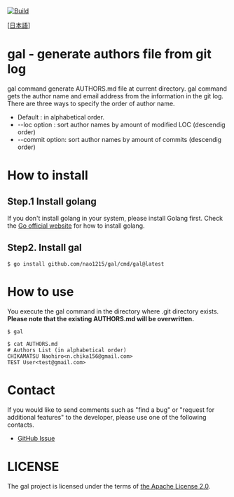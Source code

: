 [![Build](https://github.com/nao1215/gal/actions/workflows/build.yml/badge.svg)](https://github.com/nao1215/gal/actions/workflows/build.yml)

[[日本語](./doc/README.ja.md)]
# gal - generate authors file from git log
gal command generate AUTHORS.md file at current directory. gal command gets the author name and email address from the information in the git log. There are three ways to specify the order of author name.
- Default        : in alphabetical order.
- --loc option   : sort author names by amount of modified LOC (descendig order)
- --commit option: sort author names by amount of commits (descendig order)

# How to install
## Step.1 Install golang
If you don't install golang in your system, please install Golang first. Check the [Go official website](https://go.dev/doc/install) for how to install golang.

## Step2. Install gal
```
$ go install github.com/nao1215/gal/cmd/gal@latest
```

# How to use
You execute the gal command in the directory where .git directory exists. **Please note that the existing AUTHORS.md will be overwritten.**
```
$ gal

$ cat AUTHORS.md 
# Authors List (in alphabetical order)
CHIKAMATSU Naohiro<n.chika156@gmail.com>
TEST User<test@gmail.com>
```



# Contact
If you would like to send comments such as "find a bug" or "request for additional features" to the developer, please use one of the following contacts.

- [GitHub Issue](https://github.com/nao1215/gal/issues)

# LICENSE
The gal project is licensed under the terms of [the Apache License 2.0](./LICENSE).
